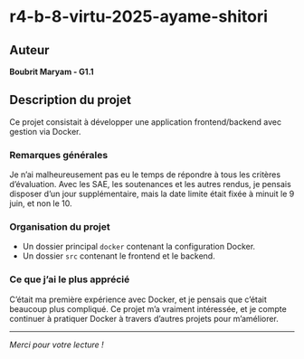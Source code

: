 # r4-b-8-virtu-2025-ayame-shitori

## Auteur
**Boubrit Maryam - G1.1**

## Description du projet

Ce projet consistait à développer une application frontend/backend avec gestion via Docker.

### Remarques générales

Je n’ai malheureusement pas eu le temps de répondre à tous les critères d’évaluation. Avec les SAE, les soutenances et les autres rendus, je pensais disposer d’un jour supplémentaire, mais la date limite était fixée à minuit le 9 juin, et non le 10.

### Organisation du projet

- Un dossier principal `docker` contenant la configuration Docker.
- Un dossier `src` contenant le frontend et le backend.

### Ce que j’ai le plus apprécié

C’était ma première expérience avec Docker, et je pensais que c’était beaucoup plus compliqué. Ce projet m’a vraiment intéressée, et je compte continuer à pratiquer Docker à travers d’autres projets pour m’améliorer.

---

*Merci pour votre lecture !*
